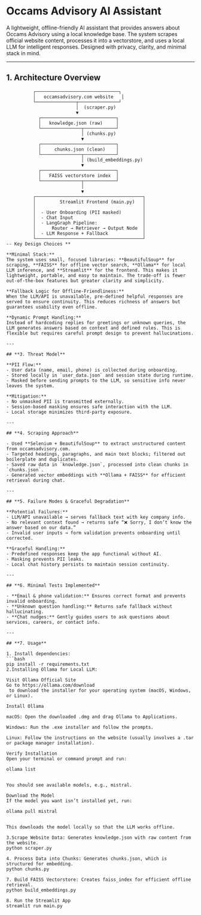 # Occams Advisory AI Assistant

A lightweight, offline-friendly AI assistant that provides answers about Occams Advisory using a local knowledge base. The system scrapes official website content, processes it into a vectorstore, and uses a local LLM for intelligent responses. Designed with privacy, clarity, and minimal stack in mind.

---

## **1. Architecture Overview**

```text
          ┌───────────────────────────────┐
          │   occamsadvisory.com website   │
          └───────────────┬───────────────┘
                          │  (scraper.py)
                          ▼
            ┌────────────────────────────┐
            │   knowledge.json (raw)     │
            └───────────────┬────────────┘
                            │ (chunks.py)
                            ▼
            ┌────────────────────────────┐
            │     chunks.json (clean)    │
            └───────────────┬────────────┘
                            │ (build_embeddings.py)
                            ▼
            ┌────────────────────────────┐
            │   FAISS vectorstore index  │
            └───────────────┬────────────┘
                            │
                            ▼
          ┌────────────────────────────────────────┐
          │         Streamlit Frontend (main.py)   │
          │                                        │
          │  - User Onboarding (PII masked)        │
          │  - Chat Input                          │
          │  - LangGraph Pipeline:                 │
          │      Router → Retriever → Output Node  │
          │  - LLM Response + Fallback             │
          └────────────────────────────────────────┘
-- Key Design Choices **

**Minimal Stack:**  
The system uses small, focused libraries: **BeautifulSoup** for scraping, **FAISS** for offline vector search, **Ollama** for local LLM inference, and **Streamlit** for the frontend. This makes it lightweight, portable, and easy to maintain. The trade-off is fewer out-of-the-box features but greater clarity and simplicity.

**Fallback Logic for Offline-Friendliness:**  
When the LLM/API is unavailable, pre-defined helpful responses are served to ensure continuity. This reduces richness of answers but guarantees usability even offline.

**Dynamic Prompt Handling:**  
Instead of hardcoding replies for greetings or unknown queries, the LLM generates answers based on context and defined rules. This is flexible but requires careful prompt design to prevent hallucinations.

---

## **3. Threat Model**

**PII Flow:**  
- User data (name, email, phone) is collected during onboarding.  
- Stored locally in `user_data.json` and session state during runtime.  
- Masked before sending prompts to the LLM, so sensitive info never leaves the system.

**Mitigation:**  
- No unmasked PII is transmitted externally.  
- Session-based masking ensures safe interaction with the LLM.  
- Local storage minimizes third-party exposure.

---

## **4. Scraping Approach**

- Used **Selenium + BeautifulSoup** to extract unstructured content from occamsadvisory.com.  
- Targeted headings, paragraphs, and main text blocks; filtered out boilerplate and duplicates.  
- Saved raw data in `knowledge.json`, processed into clean chunks in `chunks.json`.  
- Generated vector embeddings with **Ollama + FAISS** for efficient retrieval during chat.

---

## **5. Failure Modes & Graceful Degradation**

**Potential Failures:**  
- LLM/API unavailable → serves fallback text with key company info.  
- No relevant context found → returns safe “❌ Sorry, I don’t know the answer based on our data.”  
- Invalid user inputs → form validation prevents onboarding until corrected.

**Graceful Handling:**  
- Predefined responses keep the app functional without AI.  
- Masking prevents PII leaks.  
- Local chat history persists to maintain session continuity.

---

## **6. Minimal Tests Implemented**

- **Email & phone validation:** Ensures correct format and prevents invalid onboarding.  
- **Unknown question handling:** Returns safe fallback without hallucinating.  
- **Chat nudges:** Gently guides users to ask questions about services, careers, or contact info.

---

## **7. Usage**

1. Install dependencies:  
```bash
pip install -r requirements.txt
2.Installing Ollama for Local LLM:

Visit Ollama Official Site
Go to https://ollama.com/download
 to download the installer for your operating system (macOS, Windows, or Linux).

Install Ollama

macOS: Open the downloaded .dmg and drag Ollama to Applications.

Windows: Run the .exe installer and follow the prompts.

Linux: Follow the instructions on the website (usually involves a .tar or package manager installation).

Verify Installation
Open your terminal or command prompt and run:

ollama list


You should see available models, e.g., mistral.

Download the Model
If the model you want isn’t installed yet, run:

ollama pull mistral


This downloads the model locally so that the LLM works offline.

3.Scrape Website Data: Generates knowledge.json with raw content from the website.
python scraper.py

4. Process Data into Chunks: Generates chunks.json, which is structured for embedding.
python chunks.py

7. Build FAISS Vectorstore: Creates faiss_index for efficient offline retrieval.
python build_embeddings.py

8. Run the Streamlit App
streamlit run main.py

